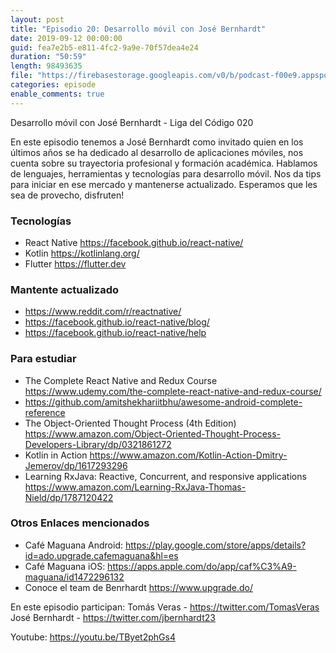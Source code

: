 ```yaml
---
layout: post
title: "Episodio 20: Desarrollo móvil con José Bernhardt"
date: 2019-09-12 00:00:00
guid: fea7e2b5-e811-4fc2-9a9e-70f57dea4e24
duration: "50:59"
length: 98493635
file: "https://firebasestorage.googleapis.com/v0/b/podcast-f00e9.appspot.com/o/2019-09-12-desarrollo-movil-jose-bernhardt.mp3?alt=media&amp;token=e2d91472-df3e-4d59-9bb6-8e5fd72d5449"
categories: episode
enable_comments: true
---
```


Desarrollo móvil con José Bernhardt - Liga del Código 020

En este episodio tenemos a José Bernhardt como invitado quien en los últimos años se ha dedicado al desarrollo de aplicaciones móviles, nos cuenta sobre su trayectoria profesional y formación académica. Hablamos de lenguajes, herramientas y tecnologías para desarrollo móvil. Nos da tips para iniciar en ese mercado y mantenerse actualizado. Esperamos que les sea de provecho, disfruten!

### Tecnologías
- React Native https://facebook.github.io/react-native/
- Kotlin https://kotlinlang.org/
- Flutter https://flutter.dev

### Mantente actualizado
- https://www.reddit.com/r/reactnative/
- https://facebook.github.io/react-native/blog/
- https://facebook.github.io/react-native/help

### Para estudiar
- The Complete React Native and Redux Course https://www.udemy.com/the-complete-react-native-and-redux-course/
- https://github.com/amitshekhariitbhu/awesome-android-complete-reference
- The Object-Oriented Thought Process (4th Edition) https://www.amazon.com/Object-Oriented-Thought-Process-Developers-Library/dp/0321861272
- Kotlin in Action https://www.amazon.com/Kotlin-Action-Dmitry-Jemerov/dp/1617293296
- Learning RxJava: Reactive, Concurrent, and responsive applications https://www.amazon.com/Learning-RxJava-Thomas-Nield/dp/1787120422

### Otros Enlaces mencionados
- Café Maguana Android: https://play.google.com/store/apps/details?id=ado.upgrade.cafemaguana&hl=es
- Café Maguana iOS: https://apps.apple.com/do/app/caf%C3%A9-maguana/id1472296132
- Conoce el team de Benrhardt https://www.upgrade.do/

En este episodio participan:
Tomás Veras - https://twitter.com/TomasVeras
<br/>José Bernhardt - https://twitter.com/jbernhardt23

Youtube: https://youtu.be/TByet2phGs4
